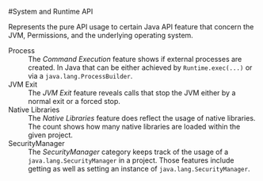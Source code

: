 #System and Runtime API

Represents the pure API usage to certain Java API feature that concern the JVM, Permissions, and the
underlying operating system.

<dl>
<dt>Process</dt>
<dd>The <i>Command Execution</i> feature shows if external processes are created. In Java that can be
either achieved by <code>Runtime.exec(...)</code> or via a <code>java.lang.ProcessBuilder</code>.</dd>

<dt>JVM Exit</dt>
<dd>The <i>JVM Exit</i> feature reveals calls that stop the JVM either by a normal exit or a
forced stop.</dd>

<dt>Native Libraries</dt>
<dd>The <i>Native Libraries</i> feature does reflect the usage of native libraries. The count
shows how many native libraries are loaded within the given project.</dd>

<dt>SecurityManager</dt>
<dd>The <i>SecurityManager</i> category keeps track of the usage of a <code>java.lang.SecurityManager</code>
in a project. Those features include getting as well as setting an instance of <code>java.lang.SecurityManager</code>.
</dd>
</dl>

